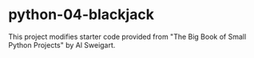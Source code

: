 # python-04-blackjack

This project modifies starter code provided from "The Big Book of Small Python Projects" by Al Sweigart.
